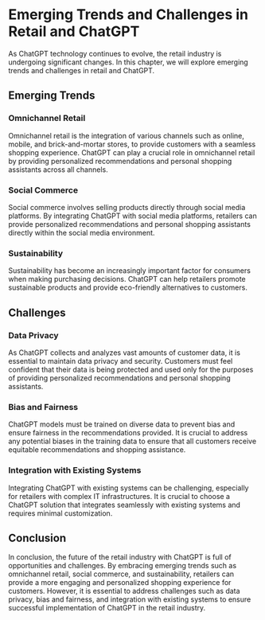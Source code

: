 Emerging Trends and Challenges in Retail and ChatGPT
=======================================================================================================

As ChatGPT technology continues to evolve, the retail industry is undergoing significant changes. In this chapter, we will explore emerging trends and challenges in retail and ChatGPT.

Emerging Trends
---------------

### Omnichannel Retail

Omnichannel retail is the integration of various channels such as online, mobile, and brick-and-mortar stores, to provide customers with a seamless shopping experience. ChatGPT can play a crucial role in omnichannel retail by providing personalized recommendations and personal shopping assistants across all channels.

### Social Commerce

Social commerce involves selling products directly through social media platforms. By integrating ChatGPT with social media platforms, retailers can provide personalized recommendations and personal shopping assistants directly within the social media environment.

### Sustainability

Sustainability has become an increasingly important factor for consumers when making purchasing decisions. ChatGPT can help retailers promote sustainable products and provide eco-friendly alternatives to customers.

Challenges
----------

### Data Privacy

As ChatGPT collects and analyzes vast amounts of customer data, it is essential to maintain data privacy and security. Customers must feel confident that their data is being protected and used only for the purposes of providing personalized recommendations and personal shopping assistants.

### Bias and Fairness

ChatGPT models must be trained on diverse data to prevent bias and ensure fairness in the recommendations provided. It is crucial to address any potential biases in the training data to ensure that all customers receive equitable recommendations and shopping assistance.

### Integration with Existing Systems

Integrating ChatGPT with existing systems can be challenging, especially for retailers with complex IT infrastructures. It is crucial to choose a ChatGPT solution that integrates seamlessly with existing systems and requires minimal customization.

Conclusion
----------

In conclusion, the future of the retail industry with ChatGPT is full of opportunities and challenges. By embracing emerging trends such as omnichannel retail, social commerce, and sustainability, retailers can provide a more engaging and personalized shopping experience for customers. However, it is essential to address challenges such as data privacy, bias and fairness, and integration with existing systems to ensure successful implementation of ChatGPT in the retail industry.
